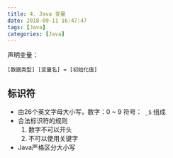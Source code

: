 ```yaml
---
title: 4. Java 变量
date: 2018-09-11 16:47:47
tags: [Java]
categories: [Java]
---
```


声明变量：
```
[数据类型] [变量名] = [初始化值]
```

## 标识符
- 由26个英文字母大小写，数字：0 ~ 9 符号：` _$` 组成
- 合法标识符的规则
    1. 数字不可以开头
    2. 不可以使用关键字
- Java严格区分大小写
